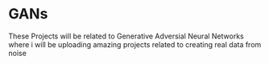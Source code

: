# GANs
These Projects will be related to Generative Adversial Neural Networks where i will be uploading amazing projects related to creating real data from noise
